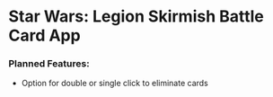 # Star Wars: Legion Skirmish Battle Card App

### Planned Features:
   - Option for double or single click to eliminate cards
